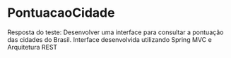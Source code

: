 # PontuacaoCidade
Resposta do teste: Desenvolver uma interface para consultar a pontuação das cidades do Brasil.
Interface desenvolvida utilizando Spring MVC e Arquitetura REST

